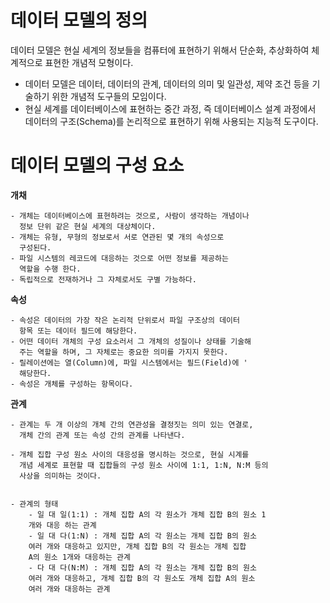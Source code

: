 # 데이터 모델의 정의
데이터 모델은 현실 세계의 정보들을 컴퓨터에 표현하기 위해서 단순화, 추상화하여 체계적으로 표현한 개념적 모형이다.

- 데이터 모델은 데이터, 데이터의 관계, 데이터의 의미 및 일관성, 제약 조건 등을 기술하기 위한 개념적 도구들의 모임이다.
- 현실 세계를 데이터베이스에 표현하는 중간 과정, 즉 데이터베이스 설계 과정에서 데이터의 구조(Schema)를 논리적으로 표현하기 위해 사용되는 지능적 도구이다.

# 데이터 모델의 구성 요소
__개채__
```
- 개체는 데이터베이스에 표현하려는 것으로, 사람이 생각하는 개념이나 
  정보 단위 같은 현실 세계의 대상체이다.
- 개체는 유형, 무형의 정보로서 서로 연관된 몇 개의 속성으로 
  구성된다.
- 파일 시스템의 레코드에 대응하는 것으로 어떤 정보를 제공하는 
  역할을 수행 한다.
- 독립적으로 전재하거나 그 자체로서도 구별 가능하다.
```

__속성__
```
- 속성은 데이터의 가장 작은 논리적 단위로서 파일 구조상의 데이터 
  항목 또는 데이터 필드에 해당한다.
- 어떤 데이터 개체의 구성 요소러서 그 개체의 성질이나 상태를 기술해 
  주는 역할을 하며, 그 자체로는 중요한 의미를 가지지 못한다.
- 릴레이션에는 열(Column)에, 파일 시스템에서는 필드(Field)에 '  
  해당한다.
- 속성은 개체를 구성하는 항목이다.
```

__관계__
```
- 관계는 두 개 이상의 개체 간의 연관성을 결정짓는 의미 있는 연결로, 
  개체 간의 관계 또는 속성 간의 관계를 나타낸다.

- 개체 집합 구성 원소 사이의 대응성을 명시하는 것으로, 현실 시계를 
  개념 세계로 표현할 때 집합들의 구성 원소 사이에 1:1, 1:N, N:M 등의
  사상을 의미하는 것이다.


- 관계의 형태
    - 일 대 일(1:1) : 개체 집합 A의 각 원소가 개체 집합 B의 원소 1
    개와 대응 하는 관계
    - 일 대 다(1:N) : 개체 집합 A의 각 원소는 개체 집합 B의 원소 
    여러 개와 대응하고 있지만, 개체 집합 B의 각 원소는 개체 집합 
    A의 원소 1개와 대응하는 관계
    - 다 대 다(N:M) : 개체 집합 A의 각 원소는 개체 집합 B의 원소 
    여러 개와 대응하고, 개체 집합 B의 각 원소도 개체 집합 A의 원소 
    여러 개와 대응하는 관계
```